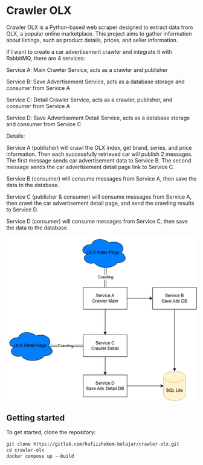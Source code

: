 # Crawler OLX

Crawler OLX is a Python-based web scraper designed to extract data from OLX, a popular online marketplace. This project aims to gather information about listings, such as product details, prices, and seller information.

If I want to create a car advertisement crawler and integrate it with RabbitMQ, there are 4 services:

Service A: Main Crawler Service, acts as a crawler and publisher

Service B: Save Advertisement Service, acts as a database storage and consumer from Service A

Service C: Detail Crawler Service, acts as a crawler, publisher, and consumer from Service A

Service D: Save Advertisement Detail Service, acts as a database storage and consumer from Service C

Details:

Service A (publisher) will crawl the OLX index, get brand, series, and price information. Then each successfully retrieved car will publish 2 messages. The first message sends car advertisement data to Service B. The second message sends the car advertisement detail page link to Service C.

Service B (consumer) will consume messages from Service A, then save the data to the database.

Service C (publisher & consumer) will consume messages from Service A, then crawl the car advertisement detail page, and send the crawling results to Service D.

Service D (consumer) will consume messages from Service C, then save the data to the database.

![Project Workflow](diagram.png)

## Getting started

To get started, clone the repository:

```
git clone https://gitlab.com/hafiizhekom-belajar/crawler-olx.git
cd crawler-olx
docker compose up --build
```

